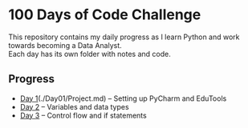 # 100 Days of Code Challenge

This repository contains my daily progress as I learn Python and work towards becoming a Data Analyst.  
Each day has its own folder with notes and code.

## Progress
- [Day 1](./Day01/notes.md)(./Day01/Project.md) – Setting up PyCharm and EduTools  
- [Day 2](./Day02/notes.md) – Variables and data types  
- [Day 3](./Day03/notes.md) – Control flow and if statements
